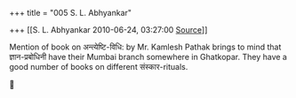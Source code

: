 +++
title = "005 S. L. Abhyankar"

+++
[[S. L. Abhyankar	2010-06-24, 03:27:00 [Source](https://groups.google.com/g/samskrita/c/MiP0SorNZvs)]]



Mention of book on अन्त्येष्टि-विधि: by Mr. Kamlesh Pathak brings to mind that ज्ञान-प्रबोधिनी have their Mumbai branch somewhere in Ghatkopar. They have a good number of books on different संस्कार-rituals.



